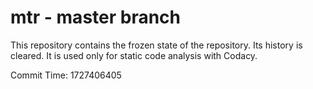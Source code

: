 # mtr - master branch

This repository contains the frozen state of the repository.
Its history is cleared. It is used only for static code
analysis with Codacy.

Commit Time: 1727406405
